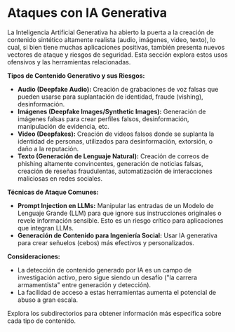 # Ataques con IA Generativa

La Inteligencia Artificial Generativa ha abierto la puerta a la creación de contenido sintético altamente realista (audio, imágenes, video, texto), lo cual, si bien tiene muchas aplicaciones positivas, también presenta nuevos vectores de ataque y riesgos de seguridad. Esta sección explora estos usos ofensivos y las herramientas relacionadas.

**Tipos de Contenido Generativo y sus Riesgos:**

*   **Audio (Deepfake Audio):** Creación de grabaciones de voz falsas que pueden usarse para suplantación de identidad, fraude (vishing), desinformación.
*   **Imágenes (Deepfake Images/Synthetic Images):** Generación de imágenes falsas para crear perfiles falsos, desinformación, manipulación de evidencia, etc.
*   **Video (Deepfakes):** Creación de videos falsos donde se suplanta la identidad de personas, utilizados para desinformación, extorsión, o daño a la reputación.
*   **Texto (Generación de Lenguaje Natural):** Creación de correos de phishing altamente convincentes, generación de noticias falsas, creación de reseñas fraudulentas, automatización de interacciones maliciosas en redes sociales.

**Técnicas de Ataque Comunes:**

*   **Prompt Injection en LLMs:** Manipular las entradas de un Modelo de Lenguaje Grande (LLM) para que ignore sus instrucciones originales o revele información sensible. Esto es un riesgo crítico para aplicaciones que integran LLMs.
*   **Generación de Contenido para Ingeniería Social:** Usar IA generativa para crear señuelos (cebos) más efectivos y personalizados.

**Consideraciones:**

*   La detección de contenido generado por IA es un campo de investigación activo, pero sigue siendo un desafío ("la carrera armamentista" entre generación y detección).
*   La facilidad de acceso a estas herramientas aumenta el potencial de abuso a gran escala.

Explora los subdirectorios para obtener información más específica sobre cada tipo de contenido.
